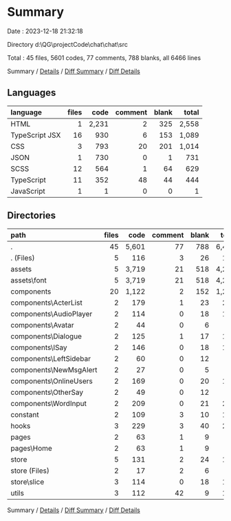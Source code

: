 # Summary

Date : 2023-12-18 21:32:18

Directory d:\\QG\\projectCode\\chat\\chat\\src

Total : 45 files,  5601 codes, 77 comments, 788 blanks, all 6466 lines

Summary / [Details](details.md) / [Diff Summary](diff.md) / [Diff Details](diff-details.md)

## Languages
| language | files | code | comment | blank | total |
| :--- | ---: | ---: | ---: | ---: | ---: |
| HTML | 1 | 2,231 | 2 | 325 | 2,558 |
| TypeScript JSX | 16 | 930 | 6 | 153 | 1,089 |
| CSS | 3 | 793 | 20 | 201 | 1,014 |
| JSON | 1 | 730 | 0 | 1 | 731 |
| SCSS | 12 | 564 | 1 | 64 | 629 |
| TypeScript | 11 | 352 | 48 | 44 | 444 |
| JavaScript | 1 | 1 | 0 | 0 | 1 |

## Directories
| path | files | code | comment | blank | total |
| :--- | ---: | ---: | ---: | ---: | ---: |
| . | 45 | 5,601 | 77 | 788 | 6,466 |
| . (Files) | 5 | 116 | 3 | 26 | 145 |
| assets | 5 | 3,719 | 21 | 518 | 4,258 |
| assets\\font | 5 | 3,719 | 21 | 518 | 4,258 |
| components | 20 | 1,122 | 2 | 152 | 1,276 |
| components\\ActerList | 2 | 179 | 1 | 23 | 203 |
| components\\AudioPlayer | 2 | 114 | 0 | 18 | 132 |
| components\\Avatar | 2 | 44 | 0 | 6 | 50 |
| components\\Dialogue | 2 | 125 | 1 | 17 | 143 |
| components\\ISay | 2 | 146 | 0 | 18 | 164 |
| components\\LeftSidebar | 2 | 60 | 0 | 12 | 72 |
| components\\NewMsgAlert | 2 | 27 | 0 | 5 | 32 |
| components\\OnlineUsers | 2 | 169 | 0 | 20 | 189 |
| components\\OtherSay | 2 | 49 | 0 | 12 | 61 |
| components\\WordInput | 2 | 209 | 0 | 21 | 230 |
| constant | 2 | 109 | 3 | 10 | 122 |
| hooks | 3 | 229 | 3 | 40 | 272 |
| pages | 2 | 63 | 1 | 9 | 73 |
| pages\\Home | 2 | 63 | 1 | 9 | 73 |
| store | 5 | 131 | 2 | 24 | 157 |
| store (Files) | 2 | 17 | 2 | 6 | 25 |
| store\\slice | 3 | 114 | 0 | 18 | 132 |
| utils | 3 | 112 | 42 | 9 | 163 |

Summary / [Details](details.md) / [Diff Summary](diff.md) / [Diff Details](diff-details.md)